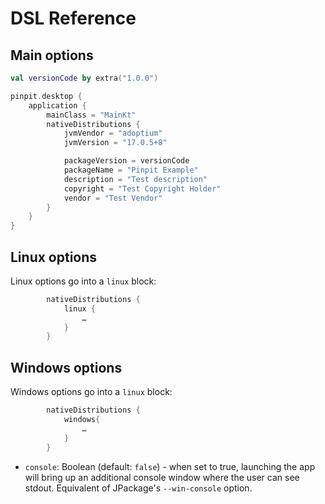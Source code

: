 # DSL Reference

## Main options

```kotlin
val versionCode by extra("1.0.0")

pinpit.desktop {
    application {
        mainClass = "MainKt"
        nativeDistributions {
            jvmVendor = "adoptium"
            jvmVersion = "17.0.5+8"

            packageVersion = versionCode
            packageName = "Pinpit Example"
            description = "Test description"
            copyright = "Test Copyright Holder"
            vendor = "Test Vendor"
        }
    }
}
```

## Linux options

Linux options go into a `linux` block:
```kotlin
        nativeDistributions {
            linux {
                …
            }
        }
```

## Windows options

Windows options go into a `linux` block:
```kotlin
        nativeDistributions {
            windows{
                …
            }
        }
```

* `console`: Boolean (default: `false`) - when set to true, launching the
  app will bring up an additional console window where the user can see
  stdout. Equivalent of JPackage's `--win-console` option.

